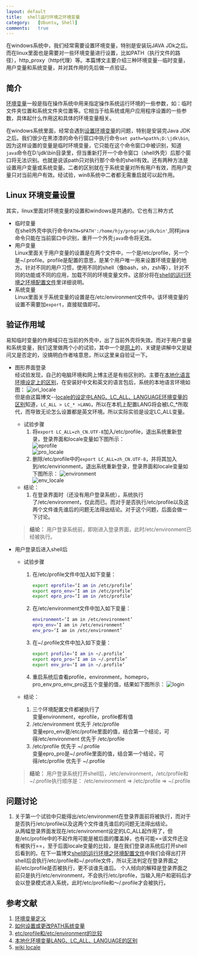 ```yaml
---
layout:	default
title:	shell运行环境之环境变量
category:	[Ubuntu, Shell]
comments:	true
---
```

在windows系统中，我们经常需要设置环境变量，特别是安装玩JAVA JDk之后。而在linux里面也是需要对一些环境变量进行设置，比如PATH（执行文件的路径），http_proxy（http代理）等。本篇博文主要介绍三种环境变量--临时变量，用户变量和系统变量，并对其作用的先后做一点验证。



## 简介
[环境变量][define]一般是指在操作系统中用来指定操作系统运行环境的一些参数，如：临时文件夹位置和系统文件夹位置等。它相当于给系统或用户应用程序设置的一些参数，具体起什么作用这和具体的环境变量相关。

在windows系统里面，经常会遇到[设置环境变量][set_env]的问题，特别是安装完Java JDK之后。我们很少在黑漆漆的命令行窗口中执行命令`set path=%path%;D:\jdk\bin`,因为这样设置的变量是临时环境变量，它只能在这个命令窗口中被识别，知道`java`命令在D:\jdk\bin目录里，但当重新打开一个命令窗口（shell外壳）后那个窗口将无法识别。也就是说该path只对执行那个命令的shell有效。还有两种方法是设置用户变量或系统变量。二者的区别就在于系统变量对所有用户有效，而用户变量只对当前用户有效。经试验，win8系统中二者都无需重启就可以起作用。

## Linux 环境变量设置  
其实，linux里面对环境变量的设置和windows是共通的。它也有三种方式  

* 临时变量  
在shell外壳中执行命令`PATH=$PATH':/home/hjy/program/jdk/bin'`,同样java命令只能在当前窗口中识别，重开一个外壳`java`命令将无效。
* 用户变量  
Linux里面关于用户变量的设置是在两个文件中，一个是/etc/profile，另一个是~/.profile。profile是配置的意思，是某个用户唯一用来设置环境变量的地方。针对不同的用户习惯，使用不同的shell（像bash，sh，zsh等），针对不同的功能或不同的应用，加载不同的环境变量文件。这部分将在[shell的运行环境之环境配置文件]({{site.baseurl}}/2015/09/09/shell运行环境之环境配置文件.html)里详细说明。
* 系统变量  
Linux里面关于系统变量的设置是在/etc/environment文件中。该环境变量的设置不需要加`export`，直接赋值即可。

## 验证作用域
易知临时变量的作用域只在当前的外壳中，出了当前外壳将失效。而对于用户变量和系统变量，我们这里做两个小的试验，其中一个是[网上][environment]的，关键是讲解中又是疑问又是否定的，没搞明白作者啥意思，所以这里亲自验证一下。

* 图形界面登录  
经试验发现，自己的电脑环境和网上博主还是有些区别的。主要在[本地化语言环境设定上的区别][wiki_locale]，在安装好中文和英文的语言包后，系统的本地语言环境如图：
![ori_locale]({{site.baseurl}}/assets/images/ori_locale.jpg)   
但是由这篇博文--[locale的设定中LANG、LC_ALL、LANGUAGE环境变量的区别][locale]知道，`LC_ALL > LC_* >LANG`，所以在本机上配置LANG将会被LC\_*所取代，而导致无论怎么设置都是英文环境。所以实际实验是设定LC\_ALL变量。   
	* 试验步骤  
		1. 将`export LC_ALL=zh_CN.UTF-8`加入/etc/profile，退出系统重新登录，登录界面和locale变量如下图所示：  
			![eprofile]({{site.baseurl}}/assets/images/eprofile.jpg)  
			![pro_locale]({{site.baseurl}}/assets/images/pro_locale.jpg)  
		2.  删除/etc/profile中的`export LC_ALL=zh_CN.UTF-8`，并将其加入到/etc/envirionment，退出系统重新登录，登录界面和locale变量如下图所示：
			![environment]({{site.baseurl}}/assets/images/environment.jpg)  
			![env_locale]({{site.baseurl}}/assets/images/env_locale.jpg)
	* 结论：    
		1. 在登录界面时（还没有用户登录系统），系统执行了/etc/environment，仅此而已。而对于是否执行/etc/profile以及这两个文件谁先谁后的问题无法得出结论。对于这个问题，后面会做一下讨论。
	
	> **结论：**
	> 用户登录系统前，即刚进入登录界面，此时/etc/environment已经被执行。

* 用户登录后进入shell后  
	* 试验步骤  
		1. 在/etc/profile文件中加入如下变量：
			
			```sh
			export eprofile=‘I am in /etc/profile’
			export epro_env=‘I am in /etc/profile’
			export epro_pro=‘I am in /etc/profile’
			```
		2. 在/etc/environment文件中加入如下变量：
			
			```sh
			environment=‘I am in /etc/environment’
			epro_env=‘I am in /etc/environment’
			env_pro=‘I am in /etc/environment’
			```
		3. 在~/.profile文件中加入如下变量：
			
			```sh
			export profile=‘I am in ~/.profile’
			export epro_pro=‘I am in ~/.profile’
			export env_pro=‘I am in ~/.profile’
			```
		4. 重启系统后查看profile，environment，homepro，pro_env,pro_env_pro这五个变量的值，结果如下图所示：
			![login]({{site.baseurl}}/assets/images/login.jpg)  

	* 结论：  
		1. 三个环境配置文件都被执行了  
		变量environment，eprofile，profile都有值
		2. /etc/environment 优先于 /etc/profile  
		变量epro_env是/etc/profile里面的值，结合第一个结论，可得/etc/environment 优先于 /etc/profile
		3. /etc/profile 优先于 ~/.profile  
		变量epro_pro是~/.profile里面的值，结合第一个结论，可得/etc/profile 优先于 ~/.profile

	> **结论：**
	> 用户登录系统打开shell后，/etc/environment，/etc/profile和~/.profile执行顺序是：
	> /etc/environment => /etc/profile => ~/.profile

## 问题讨论
1. 关于第一个试验中只能得出/etc/environment在登录界面前将被执行，而对于是否执行/etc/profile以及这两个文件谁先谁后的问题无法得出结论。  
从两幅登录界面发现在/etc/environment设定的LC\_ALL起作用了，但是/etc/profile中的不起作用可能是被后面的覆盖掉，也有可能==该文件还没有被执行==，至于后面locale变量的比较，是在我们登录进系统后打开shell后看到的。在下一篇博文[shell的运行环境之环境配置文件]({{site.baseurl}}/2015/09/09/shell运行环境之环境配置文件.html)中我们会得出打开shell后会执行/etc/profile和~/.profile文件，所以无法判定在登录界面之前/etc/profile是否被执行，更不谈谁先谁后。
个人倾向的解释是登录界面之前只是执行/etc/environment，不会执行/etc/profile，当输入用户和密码后才会以登录模式进入系统，此时/etc/profile和～/.profile才会被执行。


## 参考文献
1. [环境变量定义][define]
1. [如何设置或更改PATH系统变量][set_env]
3. [etc/profile和/etc/environment的比较][environment]
4. [本地化环境变量LANG、LC_ALL、LANGUAGE的区别][locale]
5. [wiki locale][wiki_locale]


[define]:	http://baike.baidu.com/link?url=3Gg85PddfEhNPdztYJ_eXTlskslQrMUiD3rgR707cgNQtc9TEQhNksaqD-pX-kd0s2xN4nSS4Y6_CVynCguHLK
[set_env]:  https://www.java.com/zh_CN/download/help/path.xml
[environment]:	http://andy136566.iteye.com/blog/1025338
[locale]:	http://my.oschina.net/luan/blog/79875
[wiki_locale]:	http://wiki.ubuntu.org.cn/%E4%BF%AE%E6%94%B9locale
